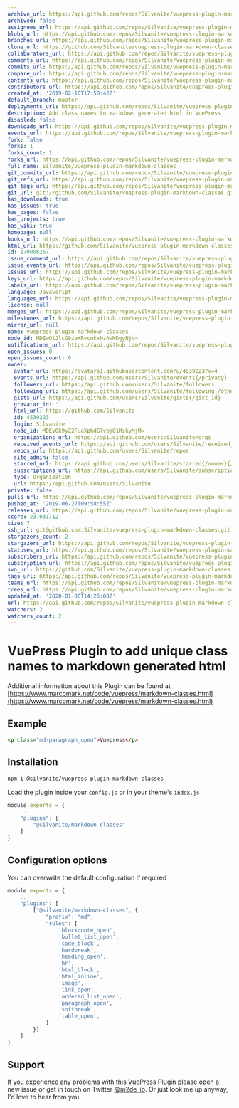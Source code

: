 ```yaml
---
archive_url: https://api.github.com/repos/Silvanite/vuepress-plugin-markdown-classes/{archive_format}{/ref}
archived: false
assignees_url: https://api.github.com/repos/Silvanite/vuepress-plugin-markdown-classes/assignees{/user}
blobs_url: https://api.github.com/repos/Silvanite/vuepress-plugin-markdown-classes/git/blobs{/sha}
branches_url: https://api.github.com/repos/Silvanite/vuepress-plugin-markdown-classes/branches{/branch}
clone_url: https://github.com/Silvanite/vuepress-plugin-markdown-classes.git
collaborators_url: https://api.github.com/repos/Silvanite/vuepress-plugin-markdown-classes/collaborators{/collaborator}
comments_url: https://api.github.com/repos/Silvanite/vuepress-plugin-markdown-classes/comments{/number}
commits_url: https://api.github.com/repos/Silvanite/vuepress-plugin-markdown-classes/commits{/sha}
compare_url: https://api.github.com/repos/Silvanite/vuepress-plugin-markdown-classes/compare/{base}...{head}
contents_url: https://api.github.com/repos/Silvanite/vuepress-plugin-markdown-classes/contents/{+path}
contributors_url: https://api.github.com/repos/Silvanite/vuepress-plugin-markdown-classes/contributors
created_at: '2019-02-10T17:58:42Z'
default_branch: master
deployments_url: https://api.github.com/repos/Silvanite/vuepress-plugin-markdown-classes/deployments
description: Add class names to markdown generated html in VuePress
disabled: false
downloads_url: https://api.github.com/repos/Silvanite/vuepress-plugin-markdown-classes/downloads
events_url: https://api.github.com/repos/Silvanite/vuepress-plugin-markdown-classes/events
fork: false
forks: 1
forks_count: 1
forks_url: https://api.github.com/repos/Silvanite/vuepress-plugin-markdown-classes/forks
full_name: Silvanite/vuepress-plugin-markdown-classes
git_commits_url: https://api.github.com/repos/Silvanite/vuepress-plugin-markdown-classes/git/commits{/sha}
git_refs_url: https://api.github.com/repos/Silvanite/vuepress-plugin-markdown-classes/git/refs{/sha}
git_tags_url: https://api.github.com/repos/Silvanite/vuepress-plugin-markdown-classes/git/tags{/sha}
git_url: git://github.com/Silvanite/vuepress-plugin-markdown-classes.git
has_downloads: true
has_issues: true
has_pages: false
has_projects: true
has_wiki: true
homepage: null
hooks_url: https://api.github.com/repos/Silvanite/vuepress-plugin-markdown-classes/hooks
html_url: https://github.com/Silvanite/vuepress-plugin-markdown-classes
id: 170008267
issue_comment_url: https://api.github.com/repos/Silvanite/vuepress-plugin-markdown-classes/issues/comments{/number}
issue_events_url: https://api.github.com/repos/Silvanite/vuepress-plugin-markdown-classes/issues/events{/number}
issues_url: https://api.github.com/repos/Silvanite/vuepress-plugin-markdown-classes/issues{/number}
keys_url: https://api.github.com/repos/Silvanite/vuepress-plugin-markdown-classes/keys{/key_id}
labels_url: https://api.github.com/repos/Silvanite/vuepress-plugin-markdown-classes/labels{/name}
language: JavaScript
languages_url: https://api.github.com/repos/Silvanite/vuepress-plugin-markdown-classes/languages
license: null
merges_url: https://api.github.com/repos/Silvanite/vuepress-plugin-markdown-classes/merges
milestones_url: https://api.github.com/repos/Silvanite/vuepress-plugin-markdown-classes/milestones{/number}
mirror_url: null
name: vuepress-plugin-markdown-classes
node_id: MDEwOlJlcG9zaXRvcnkxNzAwMDgyNjc=
notifications_url: https://api.github.com/repos/Silvanite/vuepress-plugin-markdown-classes/notifications{?since,all,participating}
open_issues: 0
open_issues_count: 0
owner:
  avatar_url: https://avatars1.githubusercontent.com/u/4539223?v=4
  events_url: https://api.github.com/users/Silvanite/events{/privacy}
  followers_url: https://api.github.com/users/Silvanite/followers
  following_url: https://api.github.com/users/Silvanite/following{/other_user}
  gists_url: https://api.github.com/users/Silvanite/gists{/gist_id}
  gravatar_id: ''
  html_url: https://github.com/Silvanite
  id: 4539223
  login: Silvanite
  node_id: MDEyOk9yZ2FuaXphdGlvbjQ1MzkyMjM=
  organizations_url: https://api.github.com/users/Silvanite/orgs
  received_events_url: https://api.github.com/users/Silvanite/received_events
  repos_url: https://api.github.com/users/Silvanite/repos
  site_admin: false
  starred_url: https://api.github.com/users/Silvanite/starred{/owner}{/repo}
  subscriptions_url: https://api.github.com/users/Silvanite/subscriptions
  type: Organization
  url: https://api.github.com/users/Silvanite
private: false
pulls_url: https://api.github.com/repos/Silvanite/vuepress-plugin-markdown-classes/pulls{/number}
pushed_at: '2019-06-27T09:58:55Z'
releases_url: https://api.github.com/repos/Silvanite/vuepress-plugin-markdown-classes/releases{/id}
score: 23.031712
size: 7
ssh_url: git@github.com:Silvanite/vuepress-plugin-markdown-classes.git
stargazers_count: 2
stargazers_url: https://api.github.com/repos/Silvanite/vuepress-plugin-markdown-classes/stargazers
statuses_url: https://api.github.com/repos/Silvanite/vuepress-plugin-markdown-classes/statuses/{sha}
subscribers_url: https://api.github.com/repos/Silvanite/vuepress-plugin-markdown-classes/subscribers
subscription_url: https://api.github.com/repos/Silvanite/vuepress-plugin-markdown-classes/subscription
svn_url: https://github.com/Silvanite/vuepress-plugin-markdown-classes
tags_url: https://api.github.com/repos/Silvanite/vuepress-plugin-markdown-classes/tags
teams_url: https://api.github.com/repos/Silvanite/vuepress-plugin-markdown-classes/teams
trees_url: https://api.github.com/repos/Silvanite/vuepress-plugin-markdown-classes/git/trees{/sha}
updated_at: '2020-01-08T14:25:08Z'
url: https://api.github.com/repos/Silvanite/vuepress-plugin-markdown-classes
watchers: 2
watchers_count: 2
---
```


# VuePress Plugin to add unique class names to markdown generated html

Additional information about this Plugin can be found at [https://www.marcomark.net/code/vuepress/markdown-classes.html](https://www.marcomark.net/code/vuepress/markdown-classes.html)

## Example

```html
<p class="md-paragraph_open">Vuepress</p>
```

## Installation

```sh
npm i @silvanite/vuepress-plugin-markdown-classes
```

Load the plugin inside your `config.js` or in your theme's `index.js`

```js
module.exports = {
    ...
    "plugins": [
        "@silvanite/markdown-classes"
    ]
}
```

## Configuration options

You can overwrite the default configuration if required

```js
module.exports = {
    ...
    "plugins": [
        ["@silvanite/markdown-classes", {
            "prefix": "md",
            "rules": [
                'blockquote_open',
                'bullet_list_open',
                'code_block',
                'hardbreak',
                'heading_open',
                'hr',
                'html_block',
                'html_inline',
                'image',
                'link_open',
                'ordered_list_open',
                'paragraph_open',
                'softbreak',
                'table_open',
            ]
        }]
    ]
}
```

## Support

If you experience any problems with this VuePress Plugin please open a new issue or get in touch on Twitter [@m2de_io](https://twitter.com/m2de_io). Or just look me up anyway, I'd love to hear from you.
